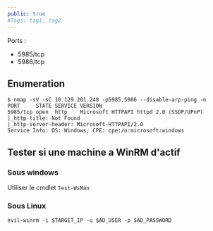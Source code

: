 ```yaml
---
public: true 
#Tags: tag1, tag2
---
```

Ports :
- 5985/tcp
- 5986/tcp

## Enumeration
```shell-session
$ nmap -sV -sC 10.129.201.248 -p5985,5986 --disable-arp-ping -n
PORT     STATE SERVICE VERSION
5985/tcp open  http    Microsoft HTTPAPI httpd 2.0 (SSDP/UPnP)
|_http-title: Not Found
|_http-server-header: Microsoft-HTTPAPI/2.0
Service Info: OS: Windows; CPE: cpe:/o:microsoft:windows
```


## Tester si une machine a WinRM d'actif 

### Sous windows
Utiliser le cmdlet `Test-WsMan` 

### Sous Linux

```shell-session
evil-winrm -i $TARGET_IP -u $AD_USER -p $AD_PASSWORD
```

